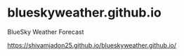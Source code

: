 # blueskyweather.github.io
BlueSky Weather Forecast

https://shivamjadon25.github.io/blueskyweather.github.io/
